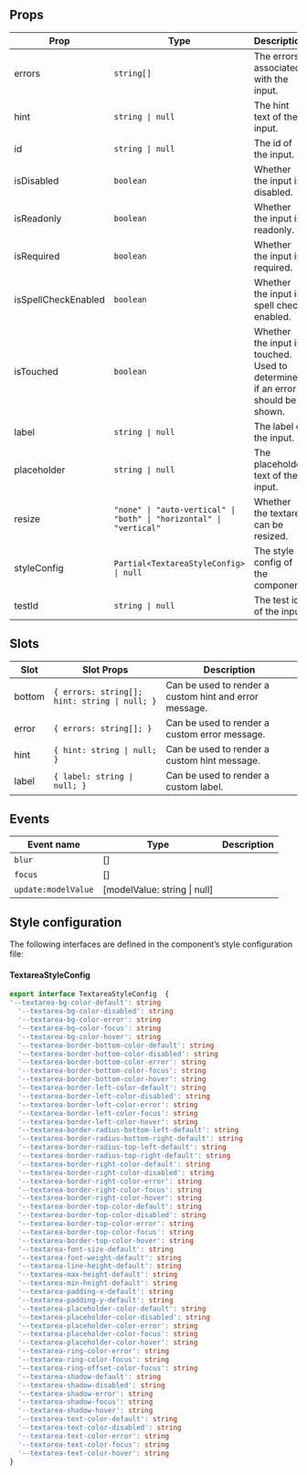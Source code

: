 <!-- This file is automatically generated, do not edit manually. -->

## Props

| Prop | Type | Description | Default |
| ---- | ---- | ----------- | ------- |
| errors | `string[]` | The errors associated with the input. | `[]` |
| hint | `string \| null` | The hint text of the input. | `null` |
| id | `string \| null` | The id of the input. | `null` |
| isDisabled | `boolean` | Whether the input is disabled. | `false` |
| isReadonly | `boolean` | Whether the input is readonly. | `false` |
| isRequired | `boolean` | Whether the input is required. | `false` |
| isSpellCheckEnabled | `boolean` | Whether the input is spell check enabled. | `false` |
| isTouched | `boolean` | Whether the input is touched. Used to determine if an error should be shown. | `false` |
| label | `string \| null` | The label of the input. | `null` |
| placeholder | `string \| null` | The placeholder text of the input. | `null` |
| resize | `"none" \| "auto-vertical" \| "both" \| "horizontal" \| "vertical"` | Whether the textarea can be resized. | `"none"` |
| styleConfig | `Partial<TextareaStyleConfig> \| null` | The style config of the component. | `null` |
| testId | `string \| null` | The test id of the input. | `null` |

## Slots

| Slot | Slot Props | Description |
| --------- | ---- | ----------- |
| bottom | `{ errors: string[]; hint: string \| null; }` | Can be used to render a custom hint and error message. |
| error | `{ errors: string[]; }` | Can be used to render a custom error message. |
| hint | `{ hint: string \| null; }` | Can be used to render a custom hint message. |
| label | `{ label: string \| null; }` | Can be used to render a custom label. |

## Events

| Event name | Type | Description |
| ---------- | ---- | ----------- |
| `blur` | [] |  |
| `focus` | [] |  |
| `update:modelValue` | [modelValue: string \| null] |  |

## Style configuration

The following interfaces are defined in the component’s style configuration file:

#### TextareaStyleConfig

```ts
export interface TextareaStyleConfig  {
'--textarea-bg-color-default': string
  '--textarea-bg-color-disabled': string
  '--textarea-bg-color-error': string
  '--textarea-bg-color-focus': string
  '--textarea-bg-color-hover': string
  '--textarea-border-bottom-color-default': string
  '--textarea-border-bottom-color-disabled': string
  '--textarea-border-bottom-color-error': string
  '--textarea-border-bottom-color-focus': string
  '--textarea-border-bottom-color-hover': string
  '--textarea-border-left-color-default': string
  '--textarea-border-left-color-disabled': string
  '--textarea-border-left-color-error': string
  '--textarea-border-left-color-focus': string
  '--textarea-border-left-color-hover': string
  '--textarea-border-radius-bottom-left-default': string
  '--textarea-border-radius-bottom-right-default': string
  '--textarea-border-radius-top-left-default': string
  '--textarea-border-radius-top-right-default': string
  '--textarea-border-right-color-default': string
  '--textarea-border-right-color-disabled': string
  '--textarea-border-right-color-error': string
  '--textarea-border-right-color-focus': string
  '--textarea-border-right-color-hover': string
  '--textarea-border-top-color-default': string
  '--textarea-border-top-color-disabled': string
  '--textarea-border-top-color-error': string
  '--textarea-border-top-color-focus': string
  '--textarea-border-top-color-hover': string
  '--textarea-font-size-default': string
  '--textarea-font-weight-default': string
  '--textarea-line-height-default': string
  '--textarea-max-height-default': string
  '--textarea-min-height-default': string
  '--textarea-padding-x-default': string
  '--textarea-padding-y-default': string
  '--textarea-placeholder-color-default': string
  '--textarea-placeholder-color-disabled': string
  '--textarea-placeholder-color-error': string
  '--textarea-placeholder-color-focus': string
  '--textarea-placeholder-color-hover': string
  '--textarea-ring-color-error': string
  '--textarea-ring-color-focus': string
  '--textarea-ring-offset-color-focus': string
  '--textarea-shadow-default': string
  '--textarea-shadow-disabled': string
  '--textarea-shadow-error': string
  '--textarea-shadow-focus': string
  '--textarea-shadow-hover': string
  '--textarea-text-color-default': string
  '--textarea-text-color-disabled': string
  '--textarea-text-color-error': string
  '--textarea-text-color-focus': string
  '--textarea-text-color-hover': string
}
```
